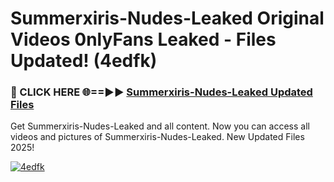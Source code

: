 # Summerxiris-Nudes-Leaked Original Videos 0nlyFans Leaked - Files Updated! (4edfk)

<h3>🔴 CLICK HERE 🌐==►► <a href="https://tinyurl.com/4mcuefdz" rel="nofollow">Summerxiris-Nudes-Leaked Updated Files</a></h3>

Get Summerxiris-Nudes-Leaked and all content. Now you can access all videos and pictures of Summerxiris-Nudes-Leaked. New Updated Files 2025!

[![4edfk](https://i.imgur.com/StAQSOY.gif)](https://tinyurl.com/4mcuefdz)
